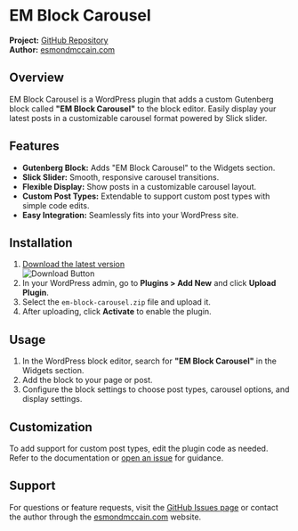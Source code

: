 
# EM Block Carousel

**Project:** [GitHub Repository](https://github.com/Esmond-M/em-block-carousel)  
**Author:** [esmondmccain.com](https://esmondmccain.com/)

## Overview

EM Block Carousel is a WordPress plugin that adds a custom Gutenberg block called **"EM Block Carousel"** to the block editor. Easily display your latest posts in a customizable carousel format powered by Slick slider.

## Features

- **Gutenberg Block:** Adds "EM Block Carousel" to the Widgets section.
- **Slick Slider:** Smooth, responsive carousel transitions.
- **Flexible Display:** Show posts in a customizable carousel layout.
- **Custom Post Types:** Extendable to support custom post types with simple code edits.
- **Easy Integration:** Seamlessly fits into your WordPress site.

## Installation

1. [Download the latest version](https://github.com/Esmond-M/em-block-carousel/blob/main/em-block-carousel.zip)  
	![Download Button](/docs/download-button.png "download button")
2. In your WordPress admin, go to **Plugins > Add New** and click **Upload Plugin**.
3. Select the `em-block-carousel.zip` file and upload it.
4. After uploading, click **Activate** to enable the plugin.

## Usage

1. In the WordPress block editor, search for **"EM Block Carousel"** in the Widgets section.
2. Add the block to your page or post.
3. Configure the block settings to choose post types, carousel options, and display settings.

## Customization

To add support for custom post types, edit the plugin code as needed. Refer to the documentation or [open an issue](https://github.com/Esmond-M/em-block-carousel/issues) for guidance.

## Support

For questions or feature requests, visit the [GitHub Issues page](https://github.com/Esmond-M/em-block-carousel/issues) or contact the author through the [esmondmccain.com](https://esmondmccain.com/) website.

